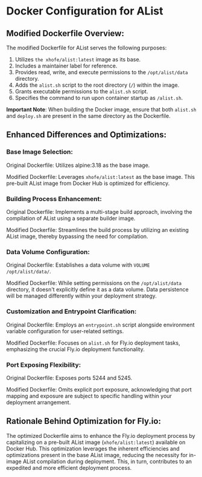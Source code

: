 # Docker Configuration for AList

## Modified Dockerfile Overview:

The modified Dockerfile for AList serves the following purposes:

1. Utilizes `the xhofe/alist:latest` image as its base.
2. Includes a maintainer label for reference.
3. Provides read, write, and execute permissions to the `/opt/alist/data` directory.
4. Adds the `alist.sh` script to the root directory (`/`) within the image.
5. Grants executable permissions to the `alist.sh` script.
6. Specifies the command to run upon container startup as `/alist.sh`.

**Important Note**: When building the Docker image, ensure that both `alist.sh` and `deploy.sh` are present in the same directory as the Dockerfile.

## Enhanced Differences and Optimizations:

### Base Image Selection:

Original Dockerfile: Utilizes alpine:3.18 as the base image.

Modified Dockerfile: Leverages `xhofe/alist:latest` as the base image. This pre-built AList image from Docker Hub is optimized for efficiency.

### Building Process Enhancement:

Original Dockerfile: Implements a multi-stage build approach, involving the compilation of AList using a separate builder image.

Modified Dockerfile: Streamlines the build process by utilizing an existing AList image, thereby bypassing the need for compilation.

### Data Volume Configuration:

Original Dockerfile: Establishes a data volume with `VOLUME /opt/alist/data/`.

Modified Dockerfile: While setting permissions on the `/opt/alist/data` directory, it doesn't explicitly define it as a data volume. Data persistence will be managed differently within your deployment strategy.

### Customization and Entrypoint Clarification:

Original Dockerfile: Employs an `entrypoint.sh` script alongside environment variable configuration for user-related settings.

Modified Dockerfile: Focuses on `alist.sh` for Fly.io deployment tasks, emphasizing the crucial Fly.io deployment functionality.

### Port Exposing Flexibility:

Original Dockerfile: Exposes ports 5244 and 5245.

Modified Dockerfile: Omits explicit port exposure, acknowledging that port mapping and exposure are subject to specific handling within your deployment arrangement.

## Rationale Behind Optimization for Fly.io:

The optimized Dockerfile aims to enhance the Fly.io deployment process by capitalizing on a pre-built AList image (`xhofe/alist:latest`) available on Docker Hub. This optimization leverages the inherent efficiencies and optimizations present in the base AList image, reducing the necessity for in-image AList compilation during deployment. This, in turn, contributes to an expedited and more efficient deployment process.
